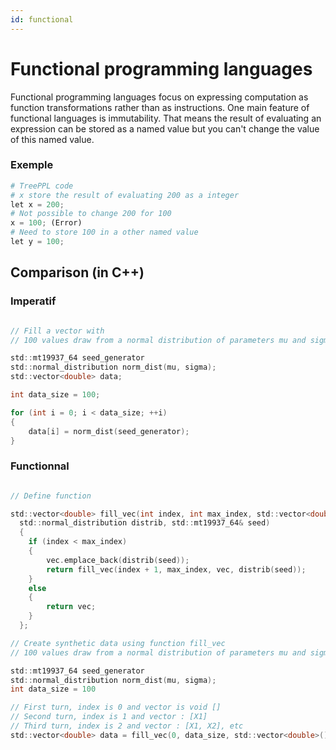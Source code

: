 ```yaml
---
id: functional
---
```


# Functional programming languages

Functional programming languages focus on expressing computation as function transformations rather than as instructions. One main feature of functional languages is immutability. That means the result of evaluating an expression can be stored as a named value but you can't change the value of this named value.

### Exemple
```python
# TreePPL code
# x store the result of evaluating 200 as a integer
let x = 200;
# Not possible to change 200 for 100
x = 100; (Error)
# Need to store 100 in a other named value
let y = 100;
```

## Comparison (in C++)

### Imperatif

```c

// Fill a vector with 
// 100 values draw from a normal distribution of parameters mu and sigma

std::mt19937_64 seed_generator
std::normal_distribution norm_dist(mu, sigma);
std::vector<double> data;

int data_size = 100;

for (int i = 0; i < data_size; ++i)
{
    data[i] = norm_dist(seed_generator);
}

```

### Functionnal

```c

// Define function

std::vector<double> fill_vec(int index, int max_index, std::vector<double> vec,
  std::normal_distribution distrib, std::mt19937_64& seed)
  {
    if (index < max_index)
    {
        vec.emplace_back(distrib(seed));
        return fill_vec(index + 1, max_index, vec, distrib(seed));
    }
    else
    {
        return vec;
    }
  };

// Create synthetic data using function fill_vec
// 100 values draw from a normal distribution of parameters mu and sigma

std::mt19937_64 seed_generator
std::normal_distribution norm_dist(mu, sigma);
int data_size = 100

// First turn, index is 0 and vector is void [] 
// Second turn, index is 1 and vector : [X1]
// Third turn, index is 2 and vector : [X1, X2], etc
std::vector<double> data = fill_vec(0, data_size, std::vector<double>(), norm_dist, seed_generator);

```
